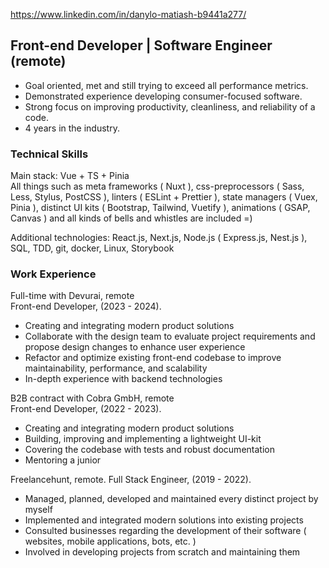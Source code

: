 <!--
**Goodenl-repos/goodenl-repos** is a ✨ _special_ ✨ repository because its `README.md` (this file) appears on your GitHub profile.

Here are some ideas to get you started:

- 🔭 I’m currently working on ...
- 🌱 I’m currently learning ...
- 👯 I’m looking to collaborate on ...
- 🤔 I’m looking for help with ...
- 💬 Ask me about ...
- 📫 How to reach me: ...
- 😄 Pronouns: ...
- ⚡ Fun fact: ...
-->

https://www.linkedin.com/in/danylo-matiash-b9441a277/

## Front-end Developer | Software Engineer (remote)
* Goal oriented, met and still trying to exceed all performance metrics.
* Demonstrated experience developing consumer-focused software.
* Strong focus on improving productivity, cleanliness, and reliability of a code.
* 4 years in the industry.

### Technical Skills
Main stack: Vue + TS + Pinia<br />
All things such as meta frameworks ( Nuxt ), css-preprocessors ( Sass, Less, Stylus, PostCSS ), linters ( ESLint + Prettier ), state managers ( Vuex, Pinia ), distinct UI kits ( Bootstrap, Tailwind, Vuetify ), animations ( GSAP, Canvas ) and all kinds of bells and whistles are included =)

Additional technologies: React.js, Next.js, Node.js ( Express.js, Nest.js ), SQL, TDD, git, docker, Linux, Storybook

### Work Experience
Full-time with Devurai, remote <br />
Front-end Developer, (2023 - 2024).
* Creating and integrating modern product solutions
* Collaborate with the design team to evaluate project requirements and propose design changes to enhance user experience
* Refactor and optimize existing front-end codebase to improve maintainability, performance, and scalability
* In-depth experience with backend technologies

B2B contract with Cobra GmbH, remote <br />
Front-end Developer, (2022 - 2023).
* Creating and integrating modern product solutions
* Building, improving and implementing a lightweight UI-kit
* Covering the codebase with tests and robust documentation
* Mentoring a junior

Freelancehunt, remote.
Full Stack Engineer, (2019 - 2022).
* Managed, planned, developed and maintained every distinct project by myself
* Implemented and integrated modern solutions into existing projects
* Consulted businesses regarding the development of their software ( websites, mobile applications, bots, etc. )
* Involved in developing projects from scratch and maintaining them
